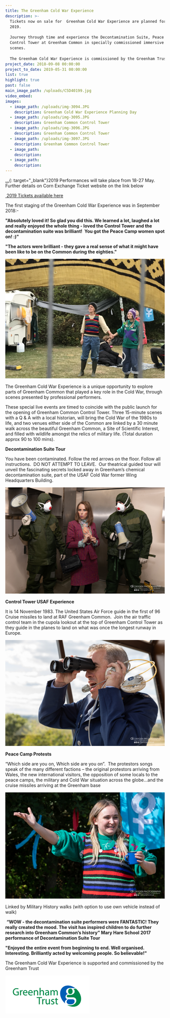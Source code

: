 ```yaml
---
title: The Greenham Cold War Experience
description: >-
  Tickets now on sale for  Greenham Cold War Experience are planned for May
  2019.  

  Journey through time and experience the Decontamination Suite, Peace Camp and
  Control Tower at Greenham Common in specially commissioned immersive theatre
  scenes.

  The Greenham Cold War Experience is commissioned by the Greenham Trust
project_date: 2018-09-08 00:00:00
project_to_date: 2019-05-31 00:00:00
list: true
highlight: true
past: false
main_image_path: /uploads/C5D40199.jpg
video_embed:
images:
  - image_path: /uploads/img-3094.JPG
    description: Greenham Cold War Experience Planning Day
  - image_path: /uploads/img-3095.JPG
    description: Greenham Common Control Tower
  - image_path: /uploads/img-3096.JPG
    description: Greenham Common Control Tower
  - image_path: /uploads/img-3097.JPG
    description: Greenham Common Control Tower
  - image_path:
    description:
  - image_path:
    description:
---
```


[…](hhttps://www.facebook.com/GreenhamWP17/posts/2362783683965323){: target="_blank"}2019 Performances will take place from 18-27 May.&nbsp; Further details on Corn Exchange Ticket website on the link below

[&nbsp;2019 Tickets available here](https://cornexchangenew.com/event/greenham-cold-war-experience-2019)

The first staging of the Greenham Cold War Experience was in September 2018:-

**"Absolutely loved it\! So glad you did this. We learned a lot, laughed a lot and really enjoyed the whole thing - loved the Control Tower and the decontamination suite was brilliant\!&nbsp; You got the Peace Camp women spot on\! :)"**

**"The actors were brilliant - they gave a real sense of what it might have been like to be on the Common during the eighties."**

![](/uploads/img-6039-1.jpg)

The Greenham Cold War Experience is a unique opportunity to explore parts of Greenham Common that played a key role in the Cold War, through scenes presented by professional performers. &nbsp;

These special live events are timed to coincide with the public launch for the opening of Greenham Common Control Tower. Three 15-minute scenes with a Q & A with a local historian, will bring the Cold War of the 1980s to life, and two venues either side of the Common are linked by a 30 minute walk across the beautiful Greenham Common, a Site of Scientific Interest, and filled with wildlife amongst the relics of military life. (Total duration approx 90 to 100 mins).&nbsp;&nbsp;

**Decontamination Suite Tour &nbsp;**

You have been contaminated. Follow the red arrows on the floor. Follow all instructions.&nbsp; DO NOT ATTEMPT TO LEAVE.&nbsp; Our theatrical guided tour will unveil the fascinating secrets locked away in Greenham’s chemical decontamination suite, part of the USAF Cold War former Wing Headquarters Building.

![](/uploads/c5d40300.jpg)

**Control Tower USAF Experience**

It is 14 November 1983. The United States Air Force guide in the first of 96 Cruise missiles to land at RAF Greenham Common. &nbsp;Join the air traffic control team in the cupola lookout at the top of Greenham Control Tower as they guide in the planes to land on what was once the longest runway in Europe.

![](/uploads/c5d40201.jpg)

**Peace Camp Protests**

“Which side are you on, Which side are you on”.&nbsp; The protestors songs speak of the many different factions – the original protestors arriving from Wales, the new international visitors, the opposition of some locals to the peace camps, the military and Cold War situation across the globe…and the cruise missiles arriving at the Greenham base&nbsp;

![](/uploads/c5d40233.jpg)

Linked by Military History walks (with option to use own vehicle instead of walk)

&nbsp;**“WOW - the decontamination suite performers were FANTASTIC\! They really created the mood. The visit has inspired children to do further research into Greenham Common’s history” Mary Hare School 2017 performance of Decontamination Suite Tour&nbsp;**

**"Enjoyed the entire event from beginning to end. Well organised. Interesting. Brilliantly acted by welcoming people. So believable\!"**

The Greenham Cold War Experience is supported and commissioned by the Greenham Trust

![](/uploads/greenham-trust-screen-shot-2017-06-01-at-15-18-21.png)
